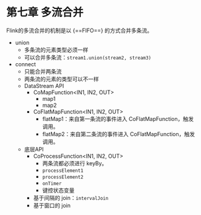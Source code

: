 # 第七章 多流合并

Flink的多流合并的机制是以 {==FIFO==} 的方式合并多条流。

- union
  - 多条流的元素类型必须一样
  - 可以合并多条流：`stream1.union(stream2, stream3)`
- connect
  - 只能合并两条流
  - 两条流的元素的类型可以不一样
  - DataStream API
    - CoMapFunction<IN1, IN2, OUT>
      - map1
      - map2
    - CoFlatMapFunction<IN1, IN2, OUT>
      - flatMap1：来自第一条流的事件进入 CoFlatMapFunction，触发调用。
      - flatMap2：来自第二条流的事件进入 CoFlatMapFunction，触发调用。
  - 底层API
    - CoProcessFunction<IN1, IN2, OUT>
      - 两条流都必须进行 keyBy。
      - `processElement1`
      - `processElement2`
      - `onTimer`
      - 键控状态变量
    - 基于间隔的 join：`intervalJoin`
    - 基于窗口的 join